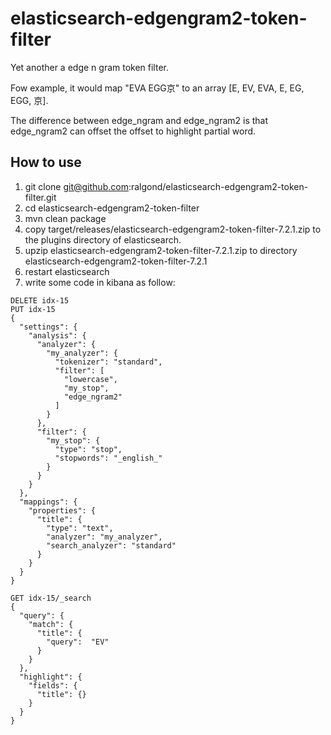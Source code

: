 # elasticsearch-edgengram2-token-filter
Yet another a edge n gram token filter.

Fow example, it would map "EVA EGG京" to an array [E, EV, EVA, E, EG, EGG, 京].

The difference between edge_ngram and edge_ngram2 is that edge_ngram2 can offset the offset to highlight partial word.

## How to use
1. git clone git@github.com:ralgond/elasticsearch-edgengram2-token-filter.git
2. cd elasticsearch-edgengram2-token-filter
3. mvn clean package
4. copy target/releases/elasticsearch-edgengram2-token-filter-7.2.1.zip to the plugins directory of elasticsearch.
5. upzip elasticsearch-edgengram2-token-filter-7.2.1.zip to directory elasticsearch-edgengram2-token-filter-7.2.1
6. restart elasticsearch
7. write some code in kibana as follow:
```
DELETE idx-15
PUT idx-15
{
  "settings": {
    "analysis": {
      "analyzer": {
        "my_analyzer": {
          "tokenizer": "standard",
          "filter": [
            "lowercase",
            "my_stop",
            "edge_ngram2"
          ]
        }
      },
      "filter": {
        "my_stop": {
          "type": "stop",
          "stopwords": "_english_"
        }
      }
    }
  },
  "mappings": {
    "properties": {
      "title": {
        "type": "text",
        "analyzer": "my_analyzer",
        "search_analyzer": "standard"
      }
    }
  }
}

GET idx-15/_search
{
  "query": {
    "match": {
      "title": {
        "query":  "EV"
      }
    }
  },
  "highlight": {
    "fields": {
      "title": {}
    }
  }
}
```
